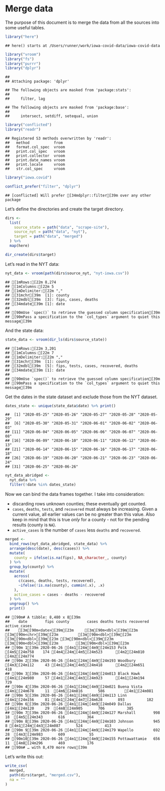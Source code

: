 Merge data
================

The purpose of this document is to merge the data from all the sources
into some useful tables.

``` r
library("here")
```

    ## here() starts at /Users/runner/work/iowa-covid-data/iowa-covid-data

``` r
library("vroom")
library("fs")
library("purrr")
library("dplyr")
```

    ## 
    ## Attaching package: 'dplyr'

    ## The following objects are masked from 'package:stats':
    ## 
    ##     filter, lag

    ## The following objects are masked from 'package:base':
    ## 
    ##     intersect, setdiff, setequal, union

``` r
library("conflicted")
library("readr")
```

    ## Registered S3 methods overwritten by 'readr':
    ##   method           from 
    ##   format.col_spec  vroom
    ##   print.col_spec   vroom
    ##   print.collector  vroom
    ##   print.date_names vroom
    ##   print.locale     vroom
    ##   str.col_spec     vroom

``` r
library("iowa.covid")

conflict_prefer("filter", "dplyr")
```

    ## [conflicted] Will prefer [34mdplyr::filter[39m over any other package

Let’s define the directories and create the target directory.

``` r
dirs <- 
  list(
    source_state = path("data", "scrape-site"),
    source_nyt = path("data", "nyt"),
    target = path("data", "merged")  
  ) %>%
  map(here)

dir_create(dirs$target)
```

Let’s read in the NYT data:

``` r
nyt_data <- vroom(path(dirs$source_nyt, "nyt-iowa.csv"))
```

    ## [1mRows:[22m 8,274
    ## [1mColumns:[22m 5
    ## [1mDelimiter:[22m ","
    ## [31mchr[39m  [1]: county
    ## [32mdbl[39m  [3]: fips, cases, deaths
    ## [34mdate[39m [1]: date
    ## 
    ## [90mUse `spec()` to retrieve the guessed column specification[39m
    ## [90mPass a specification to the `col_types` argument to quiet this message[39m

And the state data:

``` r
state_data <- vroom(dir_ls(dirs$source_state))
```

    ## [1mRows:[22m 3,201
    ## [1mColumns:[22m 7
    ## [1mDelimiter:[22m ","
    ## [31mchr[39m  [1]: county
    ## [32mdbl[39m  [5]: fips, tests, cases, recovered, deaths
    ## [34mdate[39m [1]: date
    ## 
    ## [90mUse `spec()` to retrieve the guessed column specification[39m
    ## [90mPass a specification to the `col_types` argument to quiet this message[39m

Get the dates in the state dataset and exclude those from the NYT
dataset.

``` r
dates_state <- unique(state_data$date) %>% print() 
```

    ##  [1] "2020-05-25" "2020-05-26" "2020-05-27" "2020-05-28" "2020-05-29"
    ##  [6] "2020-05-30" "2020-05-31" "2020-06-01" "2020-06-02" "2020-06-03"
    ## [11] "2020-06-04" "2020-06-05" "2020-06-06" "2020-06-07" "2020-06-08"
    ## [16] "2020-06-09" "2020-06-10" "2020-06-11" "2020-06-12" "2020-06-13"
    ## [21] "2020-06-14" "2020-06-15" "2020-06-16" "2020-06-17" "2020-06-18"
    ## [26] "2020-06-19" "2020-06-20" "2020-06-21" "2020-06-23" "2020-06-24"
    ## [31] "2020-06-25" "2020-06-26"

``` r
nyt_data_abridged <- 
  nyt_data %>%
  filter(!date %in% dates_state)
```

Now we can bind the data frames together. I take into consideration:

  - discarding rows unknown counties; these eventually get counted.
  - `cases`, `deaths`, `tests`, and `recovered` must always be
    increasing. Given a current value, all earlier values can be no
    greater than this value. Also keep in mind that this is true *only*
    for a county - not for the pending results (county is `NA`).
  - `active_cases` is the number of `cases` less `deaths` and
    `recovered`.

<!-- end list -->

``` r
merged <- 
  bind_rows(nyt_data_abridged, state_data) %>%
  arrange(desc(date), desc(cases)) %>%
  mutate(
    county = ifelse(is.na(fips), NA_character_, county)
  ) %>%
  group_by(county) %>%
  mutate(
    across(
      c(cases, deaths, tests, recovered),
      ~ifelse(!is.na(county), cummin(.x), .x)
    ),
    active_cases = cases - deaths - recovered
  ) %>%
  ungroup() %>%
  print()
```

    ## [90m# A tibble: 8,480 x 8[39m
    ##    date        fips county        cases deaths tests recovered active_cases
    ##    [3m[90m<date>[39m[23m     [3m[90m<dbl>[39m[23m [3m[90m<chr>[39m[23m         [3m[90m<dbl>[39m[23m  [3m[90m<dbl>[39m[23m [3m[90m<dbl>[39m[23m     [3m[90m<dbl>[39m[23m        [3m[90m<dbl>[39m[23m
    ## [90m 1[39m 2020-06-26 [4m1[24m[4m9[24m153 Polk           [4m5[24m758    174 [4m4[24m[4m5[24m523      [4m2[24m810         [4m2[24m774
    ## [90m 2[39m 2020-06-26 [4m1[24m[4m9[24m193 Woodbury       [4m3[24m112     43 [4m1[24m[4m5[24m418      [4m2[24m651          418
    ## [90m 3[39m 2020-06-26 [4m1[24m[4m9[24m013 Black Hawk     [4m1[24m980     57 [4m1[24m[4m3[24m923      [4m1[24m194          729
    ## [90m 4[39m 2020-06-26 [4m1[24m[4m9[24m021 Buena Vista    [4m1[24m678     11  [4m6[24m816       586         [4m1[24m081
    ## [90m 5[39m 2020-06-26 [4m1[24m[4m9[24m113 Linn           [4m1[24m156     81 [4m1[24m[4m7[24m628       893          182
    ## [90m 6[39m 2020-06-26 [4m1[24m[4m9[24m049 Dallas         [4m1[24m120     29  [4m8[24m905       706          385
    ## [90m 7[39m 2020-06-26 [4m1[24m[4m9[24m127 Marshall        998     18  [4m5[24m343       616          364
    ## [90m 8[39m 2020-06-26 [4m1[24m[4m9[24m103 Johnson         945      8 [4m1[24m[4m3[24m087       524          413
    ## [90m 9[39m 2020-06-26 [4m1[24m[4m9[24m179 Wapello         692     28  [4m3[24m983       609           55
    ## [90m10[39m 2020-06-26 [4m1[24m[4m9[24m155 Pottawattamie   656     11  [4m8[24m296       469          176
    ## [90m# … with 8,470 more rows[39m

Let’s write this out:

``` r
write_csv(
  merged,
  path(dirs$target, "merged.csv"),
  na = ""
)
```
